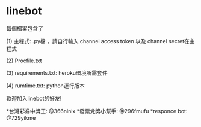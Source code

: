 # linebot
每個檔案包含了

(1) 主程式: .py檔 ，請自行輸入 channel access token 以及 channel secret在主程式

(2) Procfile.txt

(3) requirements.txt: heroku環境所需套件

(4) rumtime.txt: python運行版本

歡迎加入linebot的好友!

*台灣彩券中獎王: @366nlnix
*發票兌獎小幫手: @296fmufu
*responce bot: @729yikme

